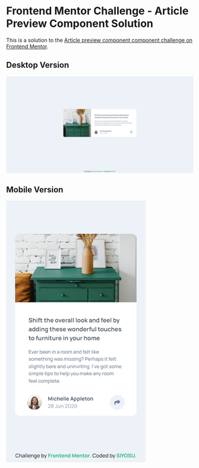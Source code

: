 # Frontend Mentor Challenge - Article Preview Component Solution

This is a solution to the [Article preview component component challenge on Frontend Mentor](https://www.frontendmentor.io/challenges/article-preview-component-dYBN_pYFT/).

## Desktop Version
![](./images/desktop.png)

## Mobile Version
![](./images/mobile.png)